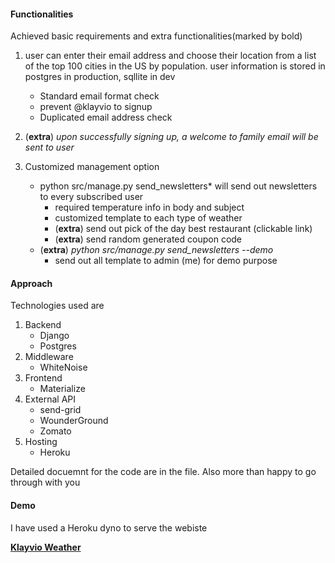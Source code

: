 #### Functionalities
Achieved basic requirements and extra functionalities(marked by bold)
1. user can enter their email address and choose their location from a list of the top 100 cities in the US by population. user information is stored in postgres in production, sqllite in dev
    * Standard email format check
    * prevent @klayvio to signup
    * Duplicated email address check

2. (**extra**) *upon successfully signing up, a welcome to family email will be sent to user*

3. Customized management option
    *  python src/manage.py send_newsletters* will send out newsletters to every subscribed user
        * required temperature info in body and subject
        * customized template to each type of weather
        * (**extra**) send out pick of the day best restaurant (clickable link)
        * (**extra**) send random generated coupon code
    * (**extra**) *python src/manage.py send_newsletters --demo*
        * send out all template to admin (me) for demo purpose

#### Approach
Technologies used are
1. Backend
    * Django
    * Postgres
2. Middleware
    * WhiteNoise
3. Frontend
    * Materialize
4. External API
    * send-grid
    * WounderGround
    * Zomato
4. Hosting
    * Heroku

Detailed docuemnt for the code are in the file. Also more than happy to go through
with you
#### Demo
I have used a Heroku dyno to serve the webiste

**[Klayvio Weather](https://demo-klayvio-weather.herokuapp.com/)**
